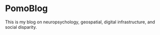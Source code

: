 # PomoBlog

This is my blog on neuropsychology, geospatial, digital infrastructure, and social disparity.


```{tableofcontents}
```
